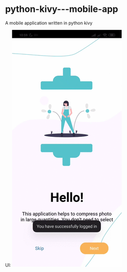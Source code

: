 # python-kivy---mobile-app
A mobile application written in python kivy

UI:
![Alt Text](https://github.com/dmitry-zezik/python-kivy---mobile-app/blob/master/demo/video_2020-07-20_12-06-14.gif)
